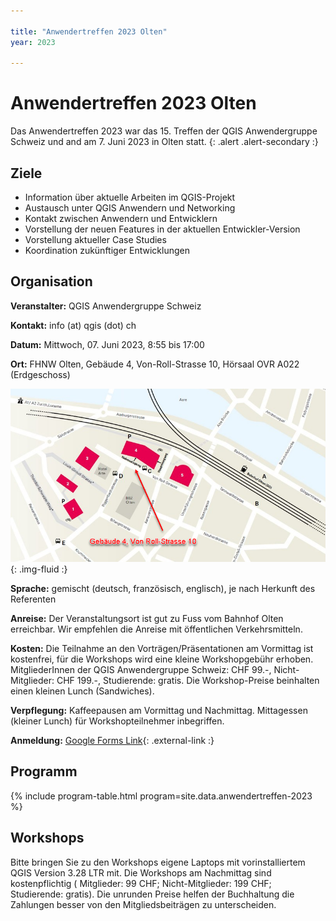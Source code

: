 ```yaml
---

title: "Anwendertreffen 2023 Olten"
year: 2023

---
```


# Anwendertreffen 2023 Olten

Das Anwendertreffen 2023 war das 15. Treffen der QGIS Anwendergruppe Schweiz und 
and am 7. Juni 2023 in Olten statt.
{: .alert .alert-secondary :}

## Ziele

* Information über aktuelle Arbeiten im QGIS-Projekt
* Austausch unter QGIS Anwendern und Networking
* Kontakt zwischen Anwendern und Entwicklern
* Vorstellung der neuen Features in der aktuellen Entwickler-Version
* Vorstellung aktueller Case Studies
* Koordination zukünftiger Entwicklungen

## Organisation

**Veranstalter:** QGIS Anwendergruppe Schweiz

**Kontakt:** info (at) qgis (dot) ch

**Datum:** Mittwoch, 07. Juni 2023, 8:55 bis 17:00

**Ort:** FHNW Olten, Gebäude 4, Von-Roll-Strasse 10, Hörsaal OVR A022 (Erdgeschoss)

![](/assets/img/lageplan_qgis_anwendertag_2023_olten.png){: .img-fluid :}

**Sprache:** gemischt (deutsch, französisch, englisch), je nach Herkunft des Referenten

**Anreise:** Der Veranstaltungsort ist gut zu Fuss vom Bahnhof Olten erreichbar.
Wir empfehlen die Anreise mit öffentlichen Verkehrsmitteln.

**Kosten:**  Die Teilnahme an den Vorträgen/Präsentationen am Vormittag ist
kostenfrei, für die Workshops wird eine kleine Workshopgebühr erhoben.
MitgliederInnen der QGIS Anwendergruppe Schweiz: CHF 99.-, Nicht-Mitglieder:
CHF 199.-, Studierende: gratis. Die Workshop-Preise beinhalten einen kleinen
Lunch (Sandwiches).

**Verpflegung:** Kaffeepausen am Vormittag und Nachmittag. Mittagessen (kleiner
Lunch) für Workshopteilnehmer inbegriffen.

**Anmeldung:** [Google Forms Link](https://forms.gle/NFbZfc5gbdMvHz8Z6){: .external-link :}

## Programm

{% include program-table.html program=site.data.anwendertreffen-2023 %}

## Workshops

Bitte bringen Sie zu den Workshops eigene Laptops mit vorinstalliertem QGIS
Version 3.28 LTR mit. Die Workshops am Nachmittag sind kostenpflichtig
( Mitglieder: 99 CHF; Nicht-Mitglieder: 199 CHF; Studierende: gratis). Die unrunden
Preise helfen der Buchhaltung die Zahlungen besser von den Mitgliedsbeiträgen zu
unterscheiden.